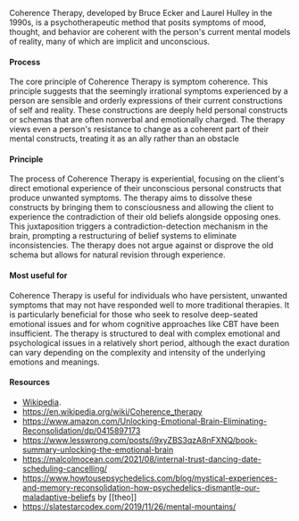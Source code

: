 
Coherence Therapy, developed by Bruce Ecker and Laurel Hulley in the 1990s, is a psychotherapeutic method that posits symptoms of mood, thought, and behavior are coherent with the person's current mental models of reality, many of which are implicit and unconscious. 

#### Process

The core principle of Coherence Therapy is symptom coherence. This principle suggests that the seemingly irrational symptoms experienced by a person are sensible and orderly expressions of their current constructions of self and reality. These constructions are deeply held personal constructs or schemas that are often nonverbal and emotionally charged. The therapy views even a person's resistance to change as a coherent part of their mental constructs, treating it as an ally rather than an obstacle

#### Principle

The process of Coherence Therapy is experiential, focusing on the client's direct emotional experience of their unconscious personal constructs that produce unwanted symptoms. The therapy aims to dissolve these constructs by bringing them to consciousness and allowing the client to experience the contradiction of their old beliefs alongside opposing ones. This juxtaposition triggers a contradiction-detection mechanism in the brain, prompting a restructuring of belief systems to eliminate inconsistencies. The therapy does not argue against or disprove the old schema but allows for natural revision through experience.

#### Most useful for

Coherence Therapy is useful for individuals who have persistent, unwanted symptoms that may not have responded well to more traditional therapies. It is particularly beneficial for those who seek to resolve deep-seated emotional issues and for whom cognitive approaches like CBT have been insufficient. The therapy is structured to deal with complex emotional and psychological issues in a relatively short period, although the exact duration can vary depending on the complexity and intensity of the underlying emotions and meanings​.
#### Resources

 - [Wikipedia](https://en.wikipedia.org/wiki/Coherence_therapy)​.
- https://en.wikipedia.org/wiki/Coherence_therapy
- https://www.amazon.com/Unlocking-Emotional-Brain-Eliminating-Reconsolidation/dp/0415897173
- https://www.lesswrong.com/posts/i9xyZBS3qzA8nFXNQ/book-summary-unlocking-the-emotional-brain
- https://malcolmocean.com/2021/08/internal-trust-dancing-date-scheduling-cancelling/
- https://www.howtousepsychedelics.com/blog/mystical-experiences-and-memory-reconsolidation-how-psychedelics-dismantle-our-maladaptive-beliefs by [[theo]]
- https://slatestarcodex.com/2019/11/26/mental-mountains/